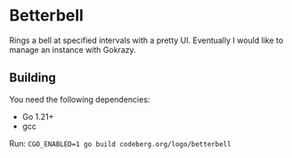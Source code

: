 # Betterbell

Rings a bell at specified intervals with a pretty UI. Eventually I would like to manage an instance with Gokrazy.

## Building

You need the following dependencies:

- Go 1.21+
- gcc

Run:
`CGO_ENABLED=1 go build codeberg.org/logo/betterbell`
